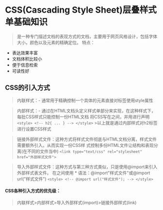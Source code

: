 # CSS(Cascading Style Sheet)层叠样式单基础知识
  >是一种专门描述文档的表现方式的文档，主要用于网页风格设计，包括字体大小，颜色以及元素的精确定位。
特点：

  * 表达效果丰富
  * 文档体积比较小
  * 便于信息检索
  * 可读性好
## CSS的引入方式
  > 内联样式：- 通常用于精确控制一个具体的元素直接对标签使用style属性
  
  > 内部样式：- 通过在HTML文档头定义样式单部分来实现，在这种样式下，每批CSS样式只能控制一份HTML文档
    将CSS写在<head></head>之间，并用<style></style>进行声明
    ```
      <style>
      <!--
        h2{
          ...
        }
        -->
      </style>
    ```
    >以上就是通过内部样式对h2标签进行设置CSS样式
    
  > 链接外部样式文件：这种方式将样式文件彻底与HTML文档分离，样式文件需要额外引入。从而实现一份CSS样
式控制多份HTML文件让结构和表现分离(在不同的文件当中)
    ```
    <link type="text/css" rel="stylesheet" href="外部样式文件">
    ```
    
  > 导入外部样式文件：这种方式与第三种方式类似，只是使用@import来引入外部样式表文件。
    在<style></style>之间使用
    * 语法：@import"样式文件"或@import url("样式文件")
    ```
    <style>
    <!--
      @import url("样式文件");
      -->
    </style>
    ```
    
#### CSS各种引入方式的优先级：
  >内联样式>内部样式>导入外部样式(import)>链接外部样式(link)
